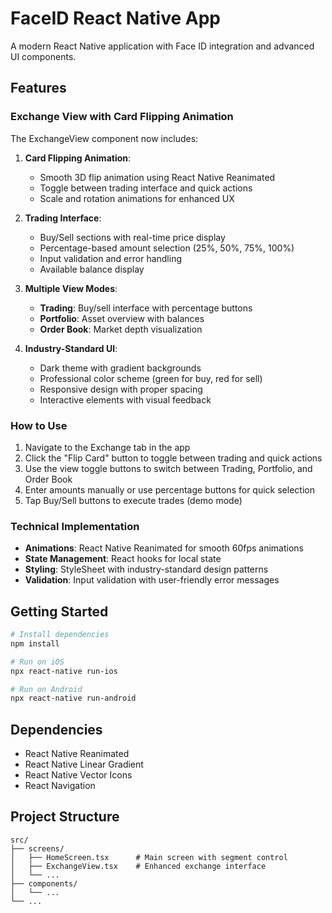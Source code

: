 # FaceID React Native App

A modern React Native application with Face ID integration and advanced UI components.

## Features

### Exchange View with Card Flipping Animation

The ExchangeView component now includes:

1. **Card Flipping Animation**: 
   - Smooth 3D flip animation using React Native Reanimated
   - Toggle between trading interface and quick actions
   - Scale and rotation animations for enhanced UX

2. **Trading Interface**:
   - Buy/Sell sections with real-time price display
   - Percentage-based amount selection (25%, 50%, 75%, 100%)
   - Input validation and error handling
   - Available balance display

3. **Multiple View Modes**:
   - **Trading**: Buy/sell interface with percentage buttons
   - **Portfolio**: Asset overview with balances
   - **Order Book**: Market depth visualization

4. **Industry-Standard UI**:
   - Dark theme with gradient backgrounds
   - Professional color scheme (green for buy, red for sell)
   - Responsive design with proper spacing
   - Interactive elements with visual feedback

### How to Use

1. Navigate to the Exchange tab in the app
2. Click the "Flip Card" button to toggle between trading and quick actions
3. Use the view toggle buttons to switch between Trading, Portfolio, and Order Book
4. Enter amounts manually or use percentage buttons for quick selection
5. Tap Buy/Sell buttons to execute trades (demo mode)

### Technical Implementation

- **Animations**: React Native Reanimated for smooth 60fps animations
- **State Management**: React hooks for local state
- **Styling**: StyleSheet with industry-standard design patterns
- **Validation**: Input validation with user-friendly error messages

## Getting Started

```bash
# Install dependencies
npm install

# Run on iOS
npx react-native run-ios

# Run on Android
npx react-native run-android
```

## Dependencies

- React Native Reanimated
- React Native Linear Gradient
- React Native Vector Icons
- React Navigation

## Project Structure

```
src/
├── screens/
│   ├── HomeScreen.tsx      # Main screen with segment control
│   ├── ExchangeView.tsx    # Enhanced exchange interface
│   └── ...
├── components/
│   └── ...
└── ...
```
